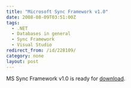```yaml
---
title: "Microsoft Sync Framework v1.0"
date: 2008-08-09T03:51:00Z
tags:
  - .NET
  - Databases in general
  - Sync Framework
  - Visual Studio
redirect_from: /id/228109/
category: none
layout: post
---
```

MS Sync Framework v1.0 is ready for [download][1].

[1]: http://www.microsoft.com/downloads/details.aspx?FamilyID=C88BA2D1-CEF3-4149-B301-9B056E7FB1E6&displaylang=en
